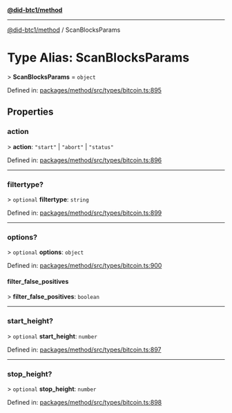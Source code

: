 [**@did-btc1/method**](../README.md)

***

[@did-btc1/method](../globals.md) / ScanBlocksParams

# Type Alias: ScanBlocksParams

&gt; **ScanBlocksParams** = `object`

Defined in: [packages/method/src/types/bitcoin.ts:895](https://github.com/dcdpr/did-btc1-js/blob/4ab6f9915d95beed9bc633644c9db1539395f512/packages/method/src/types/bitcoin.ts#L895)

## Properties

### action

&gt; **action**: `"start"` \| `"abort"` \| `"status"`

Defined in: [packages/method/src/types/bitcoin.ts:896](https://github.com/dcdpr/did-btc1-js/blob/4ab6f9915d95beed9bc633644c9db1539395f512/packages/method/src/types/bitcoin.ts#L896)

***

### filtertype?

&gt; `optional` **filtertype**: `string`

Defined in: [packages/method/src/types/bitcoin.ts:899](https://github.com/dcdpr/did-btc1-js/blob/4ab6f9915d95beed9bc633644c9db1539395f512/packages/method/src/types/bitcoin.ts#L899)

***

### options?

&gt; `optional` **options**: `object`

Defined in: [packages/method/src/types/bitcoin.ts:900](https://github.com/dcdpr/did-btc1-js/blob/4ab6f9915d95beed9bc633644c9db1539395f512/packages/method/src/types/bitcoin.ts#L900)

#### filter\_false\_positives

&gt; **filter\_false\_positives**: `boolean`

***

### start\_height?

&gt; `optional` **start\_height**: `number`

Defined in: [packages/method/src/types/bitcoin.ts:897](https://github.com/dcdpr/did-btc1-js/blob/4ab6f9915d95beed9bc633644c9db1539395f512/packages/method/src/types/bitcoin.ts#L897)

***

### stop\_height?

&gt; `optional` **stop\_height**: `number`

Defined in: [packages/method/src/types/bitcoin.ts:898](https://github.com/dcdpr/did-btc1-js/blob/4ab6f9915d95beed9bc633644c9db1539395f512/packages/method/src/types/bitcoin.ts#L898)
